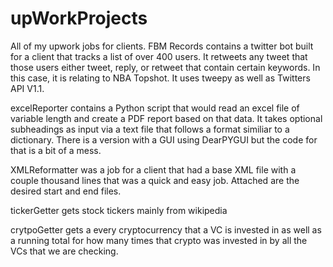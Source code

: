 # upWorkProjects
All of my upwork jobs for clients.
FBM Records contains a twitter bot built for a client that tracks a list of over 400 users. It retweets any tweet that those users either tweet, reply, or retweet that contain
certain keywords. In this case, it is relating to NBA Topshot. It uses tweepy as well as Twitters API V1.1. 


excelReporter contains a Python script that would read an excel file of variable length and create a PDF report based on that data. It takes optional subheadings as input via a
text file that follows a format similiar to a dictionary. There is a version with a GUI using DearPYGUI but the code for that is a bit of a mess.

XMLReformatter was a job for a client that had a base XML file with a couple thousand lines that was a quick and easy job. Attached are the desired start and end files.

tickerGetter gets stock tickers mainly from wikipedia

crytpoGetter gets a every cryptocurrency that a VC is invested in as well as a running total for how many times that crypto was invested in by all the VCs that we are checking.